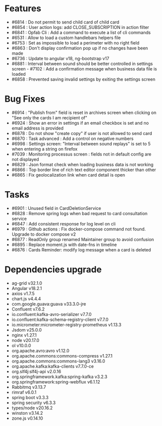 
# Features

- #6814 : Do not permit to send child card of child card
- #6854 : User action logs: add CLOSE_SUBSCRIPTION in action filter
- #6841 : Opfab Cli : Add a command to execute a list of cli commands
- #6531 : Allow to load a custom handlebars helpers file
- #6753 : Set as impossible to load a perimeter with no right field
- #6863 : Don't display confirmation pop up if no changes have been made
- #6736 : Update to angular v18, ng-bootstrap v17
- #6881 : Interval between sound should be better controlled in settings screen
- #7102 : Add a confirmation message when business data file is loaded
- #6858 : Prevented saving invalid settings by exiting the settings screen


# Bug Fixes

- #6914 : "Publish from" field is reset in archives screen when clicking on "See only the cards I am recipient of"
- #6924 : Show an error in settings if an email checkbox is set and no email address is provided
- #6878 : Do not show "create copy" if user is not allowed to send card
- #6870 : Task advanced : Add a control on negative numbers
- #6998 : Settings screen: "Interval between sound replays" is set to 5 when entering a string on firefox
- #7039 : Monitoring processus screen : fields not in default config are not displayed
- #6829 : Json format check when loading business data is not working
- #6866 : Top border line of rich text editor component thicker than other
- #6865 : Fix geolocalization link when card detail is open

# Tasks

- #6901 : Unused field in CardDeletionService
- #6828 : Remove spring logs when bad request to card consultation service
- #6847 : Add consistent response for log level on cli
- #6979 : Github actions : Fix docker-compose command not found. Upgrade to docker compose v2
- #6877 : ReadOnly group renamed Maintainer group to avoid confusion
- #6895 : Replace moment.js with date-fns in timeline
- #6876 : Cards Reminder: modify log message when a card is deleted

# Dependencies upgrade

- ag-grid v32.1.0
- Angular v18.2.1
- axios v1.7.5
- chart.js v4.4.4
- com.google.guava:guava v33.3.0-jre
- Confluent v7.6.2
- io.confluent:kafka-avro-serializer v7.7.0
- io.confluent:kafka-schema-registry-client v7.7.0
- io.micrometer:micrometer-registry-prometheus v1.13.3
- Jsdom v25.0.0
- nginx v1.27.1
- node v20.17.0
- ol v10.0.0
- org.apache.avro:avro v1.12.0
- org.apache.commons:commons-compress v1.27.1
- org.apache.commons:commons-lang3 v3.16.0
- org.apache.kafka:kafka-clients v7.7.0-ce
- org.slf4j:slf4j-api v2.0.16
- org.springframework.kafka:spring-kafka v3.2.3
- org.springframework:spring-webflux v6.1.12
- Rabbitmq v3.13.7
- rimraf v6.0.1
- spring boot v3.3.3
- spring security v6.3.3
- types/node v20.16.2
- winston v3.14.2
- zone.js v0.14.10

